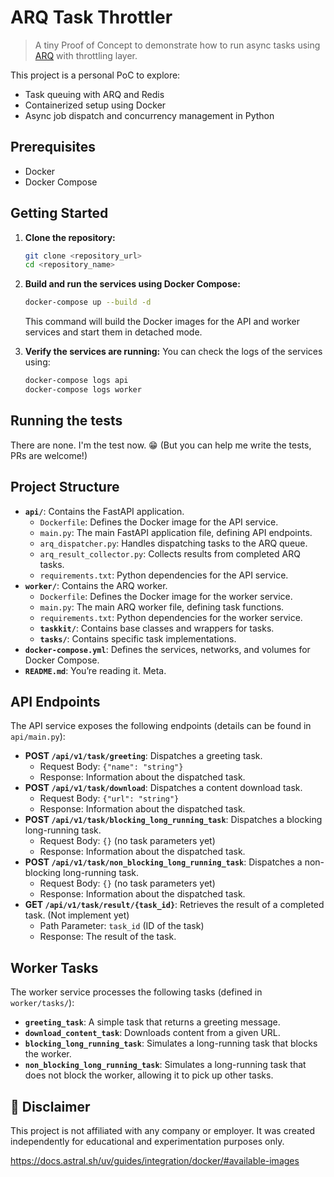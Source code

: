 # ARQ Task Throttler

> A tiny Proof of Concept to demonstrate how to run async tasks using [ARQ](https://github.com/samuelcolvin/arq) with throttling layer.

This project is a personal PoC to explore:
- Task queuing with ARQ and Redis
- Containerized setup using Docker
- Async job dispatch and concurrency management in Python

## Prerequisites

- Docker
- Docker Compose

## Getting Started

1. **Clone the repository:**
   ```bash
   git clone <repository_url>
   cd <repository_name>
   ```

2. **Build and run the services using Docker Compose:**
   ```bash
   docker-compose up --build -d
   ```
   This command will build the Docker images for the API and worker services and start them in detached mode.

3. **Verify the services are running:**
   You can check the logs of the services using:
   ```bash
   docker-compose logs api
   docker-compose logs worker
   ```

## Running the tests

There are none. I'm the test now. 😁
(But you can help me write the tests, PRs are welcome!)

## Project Structure

- **`api/`**: Contains the FastAPI application.
    - `Dockerfile`: Defines the Docker image for the API service.
    - `main.py`: The main FastAPI application file, defining API endpoints.
    - `arq_dispatcher.py`: Handles dispatching tasks to the ARQ queue.
    - `arq_result_collector.py`: Collects results from completed ARQ tasks.
    - `requirements.txt`: Python dependencies for the API service.
- **`worker/`**: Contains the ARQ worker.
    - `Dockerfile`: Defines the Docker image for the worker service.
    - `main.py`: The main ARQ worker file, defining task functions.
    - `requirements.txt`: Python dependencies for the worker service.
    - **`taskkit/`**: Contains base classes and wrappers for tasks.
    - **`tasks/`**: Contains specific task implementations.
- **`docker-compose.yml`**: Defines the services, networks, and volumes for Docker Compose.
- **`README.md`**: You’re reading it. Meta.

## API Endpoints

The API service exposes the following endpoints (details can be found in `api/main.py`):

- **POST `/api/v1/task/greeting`**: Dispatches a greeting task.
    - Request Body: `{"name": "string"}`
    - Response: Information about the dispatched task.
- **POST `/api/v1/task/download`**: Dispatches a content download task.
    - Request Body: `{"url": "string"}`
    - Response: Information about the dispatched task.
- **POST `/api/v1/task/blocking_long_running_task`**: Dispatches a blocking long-running task.
    - Request Body: `{}` (no task parameters yet)
    - Response: Information about the dispatched task.
- **POST `/api/v1/task/non_blocking_long_running_task`**: Dispatches a non-blocking long-running task.
     - Request Body: `{}` (no task parameters yet)
     - Response: Information about the dispatched task.
- **GET `/api/v1/task/result/{task_id}`**: Retrieves the result of a completed task. (Not implement yet)
    - Path Parameter: `task_id` (ID of the task)
    - Response: The result of the task.

## Worker Tasks

The worker service processes the following tasks (defined in `worker/tasks/`):

- **`greeting_task`**: A simple task that returns a greeting message.
- **`download_content_task`**: Downloads content from a given URL.
- **`blocking_long_running_task`**: Simulates a long-running task that blocks the worker.
- **`non_blocking_long_running_task`**: Simulates a long-running task that does not block the worker, allowing it to pick up other tasks.

## 🚫 Disclaimer

This project is not affiliated with any company or employer. It was created independently for educational and experimentation purposes only.


https://docs.astral.sh/uv/guides/integration/docker/#available-images